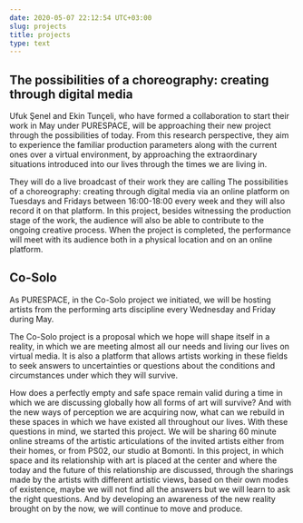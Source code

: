 ```yaml
---
date: 2020-05-07 22:12:54 UTC+03:00
slug: projects
title: projects
type: text
---
```

## The possibilities of a choreography: creating through digital media

Ufuk Şenel and Ekin Tunçeli,
who have formed a collaboration to start their work in May under PURESPACE,
will be approaching their new project through the possibilities of today.
From this research perspective,
they aim to experience the familiar production parameters
along with the current ones over a virtual environment,
by approaching the extraordinary situations introduced into our lives
through the times we are living in.

They will do a live broadcast of their work they are calling
The possibilities of a choreography: creating through digital media
via an online platform
on Tuesdays and Fridays between 16:00-18:00 every week
and they will also record it on that platform.
In this project, besides witnessing the production stage of the work,
the audience will also be able to contribute to the ongoing creative process.
When the project is completed, the performance will meet with its audience
both in a physical location and on an online platform.


## Co-Solo

As PURESPACE, in the Co-Solo project we initiated,
we will be hosting artists from the performing  arts discipline
every Wednesday and Friday during May.

The Co-Solo project is a proposal
which we hope will shape itself in a reality, in which we are meeting
almost all our needs and living our lives on virtual media.
It is also a platform that allows artists working in these fields
to seek answers to uncertainties or questions
about the conditions and circumstances under which they will survive.

How does a perfectly empty and safe space remain valid
during a time in which we are discussing globally
how all forms of art will survive?
And with the new ways of perception we are acquiring now,
what can we rebuild in these spaces in which we have existed
all throughout our lives.
With these questions in mind, we started this project.
We will be sharing 60 minute online streams
of the artistic articulations of the invited artists
either from their homes, or from PS02, our studio at Bomonti.
In this project, in which space and its relationship with art
is placed at the center and where the today
and the future of this relationship are discussed,
through the sharings made by the artists with different artistic views,
based on their own modes of existence,
maybe we will not find all the answers
but we will learn to ask the right questions.
And by developing an awareness of the new reality brought on by the now,
we will continue to move and produce.

